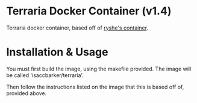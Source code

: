 # Terraria Docker Container (v1.4)

Terraria docker container, based off of [ryshe's container](https://hub.docker.com/r/ryshe/terraria/).

# Installation & Usage

You must first build the image, using the makefile provided. The image will be called 'isaccbarker/terraria'.

Then follow the instructions listed on the image that this is based off of, provided above.

